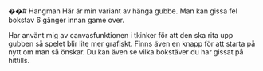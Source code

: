 ��#   H a n g m a n 
Här är min variant av hänga gubbe. 
Man kan gissa fel bokstav 6 gånger innan game over.

Har använt mig av canvasfunktionen i tkinker för att den ska rita upp gubben så spelet blir lite mer grafiskt. 
Finns även en knapp för att starta på nytt om man så önskar.
Du kan även se vilka bokstäver du har gissat på hittills.
 
